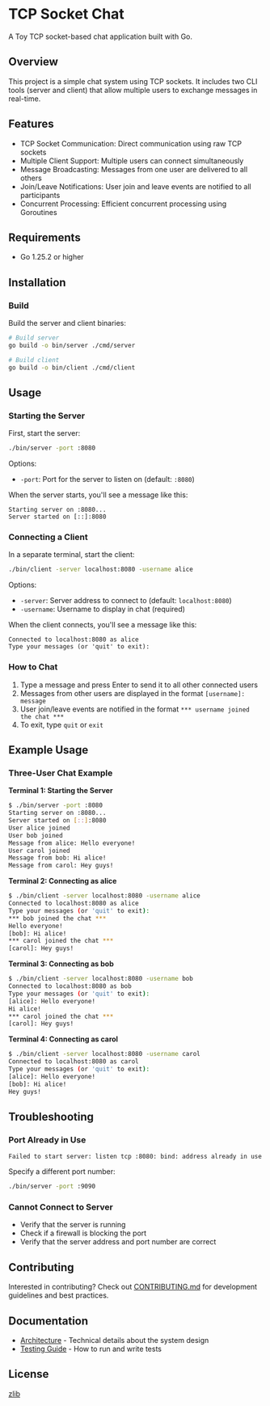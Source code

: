# TCP Socket Chat

A Toy TCP socket-based chat application built with Go.

## Overview

This project is a simple chat system using TCP sockets.
It includes two CLI tools (server and client) that allow multiple users to exchange messages in real-time.

## Features

- TCP Socket Communication: Direct communication using raw TCP sockets
- Multiple Client Support: Multiple users can connect simultaneously
- Message Broadcasting: Messages from one user are delivered to all others
- Join/Leave Notifications: User join and leave events are notified to all participants
- Concurrent Processing: Efficient concurrent processing using Goroutines

## Requirements

- Go 1.25.2 or higher

## Installation

### Build

Build the server and client binaries:

```bash
# Build server
go build -o bin/server ./cmd/server

# Build client
go build -o bin/client ./cmd/client
```

## Usage

### Starting the Server

First, start the server:

```bash
./bin/server -port :8080
```

Options:
- `-port`: Port for the server to listen on (default: `:8080`)

When the server starts, you'll see a message like this:
```
Starting server on :8080...
Server started on [::]:8080
```

### Connecting a Client

In a separate terminal, start the client:

```bash
./bin/client -server localhost:8080 -username alice
```

Options:
- `-server`: Server address to connect to (default: `localhost:8080`)
- `-username`: Username to display in chat (required)

When the client connects, you'll see a message like this:
```
Connected to localhost:8080 as alice
Type your messages (or 'quit' to exit):
```

### How to Chat

1. Type a message and press Enter to send it to all other connected users
2. Messages from other users are displayed in the format `[username]: message`
3. User join/leave events are notified in the format `*** username joined the chat ***`
4. To exit, type `quit` or `exit`

## Example Usage

### Three-User Chat Example

**Terminal 1: Starting the Server**

```bash
$ ./bin/server -port :8080
Starting server on :8080...
Server started on [::]:8080
User alice joined
User bob joined
Message from alice: Hello everyone!
User carol joined
Message from bob: Hi alice!
Message from carol: Hey guys!
```

**Terminal 2: Connecting as alice**

```bash
$ ./bin/client -server localhost:8080 -username alice
Connected to localhost:8080 as alice
Type your messages (or 'quit' to exit):
*** bob joined the chat ***
Hello everyone!
[bob]: Hi alice!
*** carol joined the chat ***
[carol]: Hey guys!
```

**Terminal 3: Connecting as bob**

```bash
$ ./bin/client -server localhost:8080 -username bob
Connected to localhost:8080 as bob
Type your messages (or 'quit' to exit):
[alice]: Hello everyone!
Hi alice!
*** carol joined the chat ***
[carol]: Hey guys!
```

**Terminal 4: Connecting as carol**

```bash
$ ./bin/client -server localhost:8080 -username carol
Connected to localhost:8080 as carol
Type your messages (or 'quit' to exit):
[alice]: Hello everyone!
[bob]: Hi alice!
Hey guys!
```

## Troubleshooting

### Port Already in Use

```
Failed to start server: listen tcp :8080: bind: address already in use
```

Specify a different port number:
```bash
./bin/server -port :9090
```

### Cannot Connect to Server

- Verify that the server is running
- Check if a firewall is blocking the port
- Verify that the server address and port number are correct

## Contributing

Interested in contributing? Check out [CONTRIBUTING.md](CONTRIBUTING.md) for development guidelines and best practices.

## Documentation

- [Architecture](doc/architecture.md) - Technical details about the system design
- [Testing Guide](doc/testing.md) - How to run and write tests

## License

[zlib](./LICENSE)
